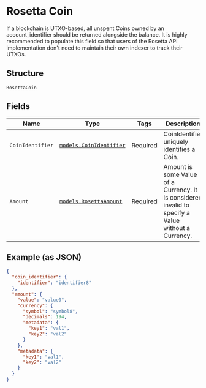 # Rosetta Coin

If a blockchain is UTXO-based, all unspent Coins owned by an account_identifier should be returned alongside the balance. It is highly recommended to populate this field so that users of the Rosetta API implementation don't need to maintain their own indexer to track their UTXOs.

## Structure

`RosettaCoin`

## Fields

| Name             | Type                                                           | Tags     | Description                                                                                         |
| ---------------- | -------------------------------------------------------------- | -------- | --------------------------------------------------------------------------------------------------- |
| `CoinIdentifier` | [`models.CoinIdentifier`](../../doc/models/coin-identifier.md) | Required | CoinIdentifier uniquely identifies a Coin.                                                          |
| `Amount`         | [`models.RosettaAmount`](../../doc/models/rosetta-amount.md)   | Required | Amount is some Value of a Currency. It is considered invalid to specify a Value without a Currency. |

## Example (as JSON)

```json
{
  "coin_identifier": {
    "identifier": "identifier8"
  },
  "amount": {
    "value": "value0",
    "currency": {
      "symbol": "symbol8",
      "decimals": 194,
      "metadata": {
        "key1": "val1",
        "key2": "val2"
      }
    },
    "metadata": {
      "key1": "val1",
      "key2": "val2"
    }
  }
}
```
